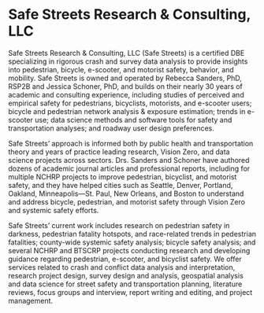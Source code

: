 # Safe Streets Research & Consulting, LLC
Safe Streets Research & Consulting, LLC (Safe Streets) is a certified DBE specializing in rigorous crash and survey data analysis to provide insights into pedestrian, bicycle, e-scooter, and motorist safety, behavior, and mobility. Safe Streets is owned and operated by Rebecca Sanders, PhD, RSP2B and Jessica Schoner, PhD, and builds on their nearly 30 years of academic and consulting experience, including studies of perceived and empirical safety for pedestrians, bicyclists, motorists, and e-scooter users; bicycle and pedestrian network analysis & exposure estimation; trends in e-scooter use; data science methods and software tools for safety and transportation analyses; and roadway user design preferences. 

Safe Streets’ approach is informed both by public health and transportation theory and years of practice leading research, Vision Zero, and data science projects across sectors. Drs. Sanders and Schoner have authored dozens of academic journal articles and professional reports, including for multiple NCHRP projects to improve pedestrian, bicyclist, and motorist safety, and they have helped cities such as Seattle, Denver, Portland, Oakland, Minneapolis—St. Paul, New Orleans, and Boston to understand and address bicycle, pedestrian, and motorist safety through Vision Zero and systemic safety efforts. 

Safe Streets’ current work includes research on pedestrian safety in darkness, pedestrian fatality hotspots, and race-related trends in pedestrian fatalities; county-wide systemic safety analysis; bicycle safety analysis; and several NCHRP and BTSCRP projects conducting research and developing guidance regarding pedestrian, e-scooter, and bicyclist safety. We offer services related to crash and conflict data analysis and interpretation, research project design, survey design and analysis, geospatial analysis and data science for street safety and transportation planning, literature reviews, focus groups and interview, report writing and editing, and project management.  
